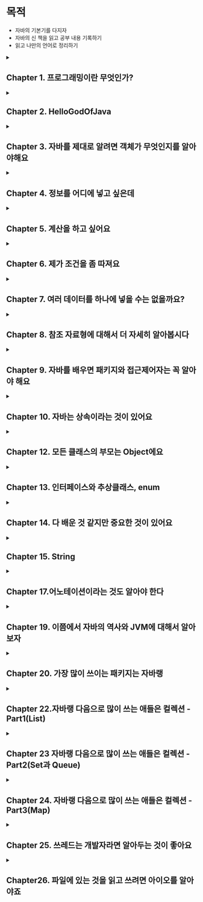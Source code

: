 # 목적

- 자바의 기본기를 다지자
- 자바의 신 책을 읽고 공부 내용 기록하기
- 읽고 나만의 언어로 정리하기

<details> 

<summary><h2> Chapter 1. 프로그래밍이란 무엇인가? </h2></summary>

- 클래스가 뭔가요?

클래스는 객체들의 정보를 갖고 있습니다. 클래스는 자바에서 가장 작은 단위로 상태와 행위를 보통 갖고 있습니다.

- 메소드가 뭔가요?

클래스 내에 행위를 정의하는 것입니다.

- 메소드의 매개 변수는 어디에 적어주나요?

메서드명 옆에 소괄호 안에 적어줍니다.

- 메소드 이름 앞에 꼭 적어 적어 줘야 하는 건 뭐죠?

반환 타입 입니다. int, String, 객체명 등이 있습니다.

- 클래스가 갖고 있어야 한다고 한 두가지가 뭐죠?

상태인 변수(들)과 행위인 메서드(들) 입니다.

- 메소드에서 결과를 돌려주려면 어떤 예약어를 사용해야 하나요?

return 변수명 혹은 식 을 통해 돌려줍니다. 다만 void일 경우 반환 값이 없는 것이기 때문에 return을 적지 않습니다.

</details>

<details>

<summary><h2>Chapter 2. HelloGodOfJava</h2></summary>

- main() 메소드의 메소드 이름 앞에는 어떤 예약어들이 들어 가나요? (순서대로 쓰세요)

public static void

- main() 메소드의 매개변수에는 어떤 값이 들어가나요?

(Strings[] args)

- 만약 여러분들이 만든 클래스에 main() 메소드가 없다면, java 명령어로 그 클래스를 수행할 수 있나요?

아니요

- System.out.println() 메소드는 어떤 용도로 사용하나요?

콘솔에 출력하기 위해 사용합니다.

- System.out.print() 메소드는 System.out.println() 메소드와 어떤 차이가 있나요?

println은 마지막에 \n 이 포함되어 있으며 println() 메서드가 여러개 enter누른것처럼 콘솔에 출력되지만, print()는 여러개가 있어도 콘솔에 한줄로 출력됩니다.

- // 는 무엇을 하는데 사용하는 기호인가요?

한줄 주석

- /* 로 시작하고, */로 끝나는 사이에 있는 소스들을 어떻게 되나요?

/*으로 시작하여 */으로 끝나는 주석은 블록 주석으로, 해당 블록 내의 모든 내용은 무시된다.

- 메소드를 선언할 때 반드시 꼭 있어야 하는 세가지는 무엇인가요?

리턴 타입, 메소드 이름, 메소드 내용

</details>

<details>

<summary><h2>Chapter 3. 자바를 제대로 알려면 객체가 무엇인지를 알아야해요</h2></summary>
- 클래스와 객체의 차이점을 말해 주세요

클래스는 청사진으로 자바에서 가장 작은 단위입니다. 이 클래스를 new 생성자를 통해 생성한 것을 객체라고 합니다.

- 객체를 생성하기 위해서 꼭 사용해야 하는 예약어는 뭐라고 했죠?

new 생성자

- 객체를 생성하기 위해서 사용하는 메소드 같이 생긴 클래스 이름에 소괄호가 있는 것을 뭐라고 하나요?

기본 생성자

- 메소드를 사용하기 위해서는 어떤 것을 만들어야 하나요?

객체

- 객체를 만드려면 어떤 예약어를 사용하고, 클래스의 무엇을 사용해야 하나요?

객체를 만들려면 new 생성자를 사용해야하고, 클래스에서 생성자 함수를 만들어야 합니다.
</details>

<details>

<summary><h2>Chapter 4. 정보를 어디에 넣고 싶은데</h2></summary>

<h3> 변수의 종류</h3>

- 지역 변수 → 메소드 내의 변수들(중괄호 내의 변수) → 지역 변수를 선언한 중괄호 내에서만 유효함
- 매개 변수 → 파라미터, 메소드에 넘겨주는 변수들(소괄호 내의 변수)
- 인스턴스 변수 → 클래스 내에 있지만 메소드 밖에 있는 변수들. (단 static이 없어야함)
- 클래스 변수 → 인스턴수 변수 앞에 static이 붙으면 클래스 변수

<h3>변수 명을 왜 나눌까?</h3>

위 네 개의 변수의 사용 용도가 다르고, 생명 주기가 다름

<h3>기본자료형</h3>

- 슷자형
    - 정수형 - byte(1), short(2), int(4), long(8), **char**
    - 소수형 - float(4), double(8)
- boolean

byte 타입은 왜 만들었을까요? → 데이터를 저장할 때, byte 값들을 조합해서 적은 공간에 보다 많은 내용을 저장하기 위해

byte : -128~127

정수형 이진법의 맨 앞은 양수와 음수를 나누기 위해 사용

맨 앞이 0이면 양수, 1이면 음수

|  | 2^6 | 2^5 | 2^4 | 2^3 | 2^2 | 2^1 | 2^0 | 결과값 |
| --- | --- | --- | --- | --- | --- | --- | --- | --- |
| byteMin | 1 | 0 | 0 | 0 | 0 | 0 | 0 | -128 |
| byteMax | 0 | 1 | 1 | 1 | 1 | 1 | 1 | 127 |

```java
Byte byteMin=-128;
        Byte byteMax=127;
        System.out.println("byteMin = "+byteMin); // - 128
        System.out.println("byteMax = "+byteMax); // 127

        byteMin--;
        byteMax++;
        System.out.println("byteMin = "+byteMin); // 127
        System.out.println("byteMax = "+byteMax); // -128
```

byteMin의 값을 2진수로 표현하면 1000_0000 에서 1을 뺀다면 0111_1111이 되고,

byteMax의 값을 2진수로 표현하면 0111_1111 에서 1을 더하면 1000_0000이 된다.

1 bit == 1자리

float(4byte) → 부호(1bit) + 지수(8bit) + 가수(23bit) = 32bit

double(8byte) → 부호(1bit) + 지수(11bit) + 가수(52bit) = 64bit

char 정의하는 방법 3가지 !! char는 unsigned이므로 음수를 저장하지 못함

- 알파벳 혹은 한글로 정의 → char case1 = ‘a’;
- 유니코드로 정의 → char case2 = ‘\u0097’
- 0~65535 안에서 숫자로 정의 → char case3 = ‘9100’

기본 자료형의 값을 할당하지 않으면? → 변수를 초기화할 때, 기본값으로 할당되어 있음. 단, 지역 변수로 사용할 경우 변수에 값을 할당하지 않으면 컴파일 되지 않음.
정수형의 기본값은 0임. 단 char는 \u0000 으로 빈칸임. boolean 기본값은 false

- 네가지 종류 변수는 어떻게 구분할 수 있나요?

변수 선언 위치에 지역 변수, 매개 변수, 인스턴스 변수를 구분하고, 인스턴스 변수 앞에 static을 선언하면 클래스 변수가 됩니다.

- int or long 자료형을 사용하면 되는데 byte 타입은 왜 만들었을까요?

byte 타입을 활용해서 동영상이나 이미지 저장을 할 때, 적은 공간에 보다 많은 내용을 저장할 수 있습니다.
</details>

<details>
<summary><h2>Chapter 5. 계산을 하고 싶어요</h2></summary>


소수형은 비트 연산이 불가능

A & B → 두 값이 모두 true여야 true 반환

A | B → 두 값이 모두 false여야 false 반환

A^B → 두 값이 달라야 true 반환

A조건 && B 조건이 있을 때, A조건이 false일 경우 B조건은 연산을 수행하지 않고 false 반환

모든 참조 자료형은 +연산만 가능. 해당 클래스에 있는 toString 메소드의 결과에 +연산을 하는 것

기본자료형 형 변환(casting)

* 작은 타입에서 큰 타입으로 형 변환할 때, 캐스팅해줄 필요가 없음
* 큰 타입에서 작은 타입으로 형 변환할 때, 명시적으로 캐스팅을 해주어야 함.
* 단, 큰 타입에서 작은 타입으로 형 변환할 때는 예상치 못한 값이 올 수도 있다.
  (ex. short shortValue = 256 → shortValue = (byte) 256 → shortValue의 값은 0이 나옴

❗️ 실제 돈을 계산하는 부분을 계산할 때에는 double이나 float을 절대 사용해서 안된다. 이런 중요한 계산이 필요할 때 BigDecimal이라는 클래스를 사용해야 한다.

</details>

<details>

<summary><h2>Chapter 6. 제가 조건을 좀 따져요</h2></summary>

switch 문장에서는 한번 조건을 만족시켜 줬다면, 그 다음 break가 올 때 까지, 어떤 case가 오든 상관 안하고 계속 무사 퉁과시킨다.

- 왜 이렇게 break를 쓰게 했을까?

비교 대상이 값에 범위에 있다면 if를 사용하겠지만, 특정 조건에 따른 처리를 해야 할 경우에는 switch문을 사용하면 좋다.

ex) 달력

```java
public class Calender {
    public void switchCalender(int month) {
        switch (month) {
            case 1:
            case 3:
            case
            case 5:
            case 7:
            case 8:
            case 10:
            case 12:
                System.out.println(month + " has 31 days");
                break;
            case 4:
            case 6:
            case 9:
            case 11:
                System.out.println(month + " has 01 days");
                break;
            case 2:
                System.out.println(month + " has 28 or 29 days");
                break;
            default
                ;
                System.out.println(month + " is not a month");
        }
    }
}
```

- 보통 default를 마지막에 두는데 꼭 마지막에 둬야 하나요?

문법상 정해진 것은 없지만, default를 중간에 둘 경우 원하지 않는 결과가 나올 수 있기에 마지막에 두는 것을 권장함.

switch를 통해 숫자를 비교할 때, 적은 숫자부터 증가시켜주는 것을 권장함.

반복문에서 continue와 break;

continue는 반복문 중괄호 시작으로 돌아감. 즉, 반복문 내에서 continue 하위의 부분을 생략

break는 반복문을 종료시킴 반복문의 마지막 중괄호 밖으로 나감.

</details>

<details>

<summary><h2>Chapter 7. 여러 데이터를 하나에 넣을 수는 없을까요?</h2></summary>

배열은 무조건 선언할 때 크기가 지정되어야 함. 이러한 단점을 보완한 것이 Collections임

배열을 선언한 후 출력하면 “타입이름@고유번호”순으로 출력된다. toString()이라는 메소드를 만들어주면 배열의 값들 출력 가능

[Ljava.lang.String.@1304e18c]

- [L : 가장 앞으로 “[”는 배열을 의미하며, L은 해당 배열은 참조 자료형이라는 의미
- java.lang.String : 해당 배열이 어떤 타입의 배열인지를 알려줌
- @1304e18c : 해당 배열의 고유 번호

참조 자료형 배열의 각각의 값은 초기화하지 않으면 null이 된다.

</details>

<details>

<summary><h2>Chapter 8. 참조 자료형에 대해서 더 자세히 알아봅시다</h2></summary>

* 참조자료형과 기본자료형의 차이는?
  참조 자료형은 new를 사용해서 객체를 생성해야 한다.(String 제외)

"+" 연산은 참조 자료형 중에서 String 클래스만 사용 가능하고 나머지는 클래스에서 사용할 수 없다.
다른 참조형이 사용할 수 있는 연산자는 값을 할당하기 위한 등호 오직 "=" 뿐이다.

기본 생성자는 자바에서 자동으로 만들어 준다. 하지만 다른 파라미터를 포함한 생성자를 만들어 둘 경우 기본 생성자는 자동으로 만들어지지 않기 때문에, 명시적으로 만들어 두어야 한다.

* 생성자는 왜 필요할까?
  이름에서 알 수 있듯이 객체를 생성하여 사용하기 위해 꼭 필요한 것이다. 객체를 생성하는 곳은 객체를 설계느느 클래스 내부가 아닌 다른 메서드(main 같은)의 내부이기 때문이다.

생성자를 클래스 내에 만들 때, 다른 메소드 아래 두어도 상관은 없지만, 암묵적인 약속 하에 필드, 생성자, 메소드 순으로 정의한다.

* Dto를 만들면 무슨 장점이 있을까? (아키텍처 관점 말고 자바 관점에서 생각해보자)

자바의 메서드를 선언할 때, 리턴 타입은 최대 한가지 이다. 즉, 복합적인 데이터를 리턴하려면 두 가지 방식이 있다. 여러 개의 데이터를 넣은 배열(or Collections)과 참조 자료형(객체)이다.
복합적인 데이터가 각각 다른 타입이라면 선택지는 객체를 만드는 것밖에 없다. 이렇게 만든 객체(0000DTO)가 리턴타입이 된다.

<h3>메소드 overloading</h3>
클래스의 생성자는 파라미터들을 서로 다르게 하여 선언이 가능하며 이는 메서드 오버로딩의 대표적인 예시 이다.
메소드 오버로딩은 메서드 이름만 같도록 하고, 파라미터만 다르게 하는 것을 의미한다.
(단, 파라미터의 타입과 개수가 같지만 파라미터의 이만 다르다면 같은 메소드로 인식한다.)

* 왜 메소드 오버로딩을 사용할까?

같은 역할을 하는 메소드는 같은 메소드 이름을 가져야 하지만, 파라미터가 다를 수 있기 때문이다. 예를 들어, System.out.println()을 할 때, 소 괄호 안에 인자가 달라도 그대로 출력이 되는 것은
메소드 오버로딩이 되어 있기 때문이다.
만약, 오버로딩이 불가하다면 printlnInt(), printlnLong() 등 이렇게 표현해야 하기에 더 불편하다.

* 메서드를 정의할 때, 리턴 뒤에 다른 구문을 넣으면 어떻게 될까?

```java
    pubic String getName(){
        String name="heo";
        return name;
        name+="king";
        }
```

unreachable statement 에러가 발생한다. 즉, 리턴 문장 이후 어떤 문장도 있으면 안된다.

* if문 안에 리턴 문장이 있을 경우

if문 안에 리턴 문장이 있을 경우, if 밖에 혹은 else구문을 통해 리턴을 만들어 두어야 한다. 보통 전자가 깔끔하다.

```java
    public String getSocialLogin(String providerId){
        if(providerId=="kakao"){
        return"kakao";
        }
        return"naver";
        }
```

<h3>static 메서드와 일반 메소드의 차이

static 메서드 안에서 변수를 활용하려면 static을 선언한 변수여야 한다.
(static은 클래스 변수를 사용하기 때문.)

객체는 여러개 생성하지만, 한 번만 호출되어야 하는 코드가 있다면 "static 블록"을 사용한다.

<h3><Pass by value, Pass by reference></h3>

Pass by value : 값만 전달한다 -> 호출되기 전과 후에 데이터가 변경되지 않음
Pass by reference : 값이 아닌 객체의 참조를 전달한다-> 호출한 메소드의 데이터에도 영향을 줌

기본 자료형은 **무조건** **"Pass By value"** 로 데이터를 전달한다.
참조 자료형은 **"Pass By reference"** 로 데이터를 전달한다.

```java
public class Reference {
    public void callPassByValue() {
        int a = 100;
        String b = "b";
        System.out.println("before passByValue");
        System.out.println("a = " + a);
        System.out.println("b = " + b);
        passByValue(a, b);
        System.out.println("after passByValue");
        System.out.println("a = " + a);
        System.out.println("b = " + b);
    }

    public void passByValue(int a, String b) {
        a = 1000;
        b = "change";
        System.out.println("in passByValue");
        System.out.println("a = " + a);
        System.out.println("b = " + b);
    }

    public void callByReference() {
        MemberDto member = new MemberDto("wonrok", 20);
        System.out.println("before passByReference");
        System.out.println("member = " + member);
        passByReference(member);
        System.out.println("after passByReference");
        System.out.println("member = " + member);
    }

    public void passByReference(MemberDto member) {
        member.setName("rokwon");
        member.setAge(27);
    }

    public static void main(String[] args) {
        Reference reference = new Reference();
        reference.callPassByValue();
        /*
        before passByValue
        a = 100
        b = b
        in passByValue
        a = 1000
        b = change
        after passByValue
        a = 100
        b = b
        */
        reference.callByReference();
        /*
        before passByReference
        member = MemberDto{name='wonrok', age=20}
        after passByReference
        member = MemberDto{name='rokwon', age=27}
         */
    }
}

```

pass by value는 값을 전달하는 작업이고, 호출되기 전과 후에 데이터가 변경되지 않는다.
-> 모든 기본 자료형은 pass by value이다.
pass by reference는 값이 전달되면, 호출한 메소드의 데이터에도 영향이 있다.
-> 참조자료형은 값이 아닌 참조가 전달되는 pass by reference이다.

파라미터를 여러개 넣어 주는 신기한 방법

```java
public void getMemberName(String...names){...}
```

</details>

<details>

<summary><h2>Chapter 9. 자바를 배우면 패키지와 접근제어자는 꼭 알아야 해요</h2></summary>

### 패키지의 제약사항

- 소스의 가장 첫 줄에 있어야만 한다.
- 패키지 선언은 소스 하나에는 하나만 있어야 한다.
- 패키지 이름과 위치한 폴더 이름이 같아야 한다.
- 패키지 이름을 java로 시작해서는 안된다. → Prohibited package name 에러 메세지

### 패키지 이름을 지정할 때 유의점

- 패키지 이름은 모두 소문자로 지정해야 한닫는 약속
- 자바의 예약어를 사용해서는 안됨
  ex) int, static

### 접근 제어자

- public : 누구나 접근 가능
- protected : 같은 패키지 내 or 상속받은 경우 가능
- package-priavte(default) : 같은 패키지 내 접근 가능
- private : 해당 클래스만 접근 가능

</details>

<details>

<summary><h2>Chapter 10. 자바는 상속이라는 것이 있어요</h2></summary>

## 상속

자식 클래스의 생성자가 호출되면, 자동으로 부모 클래스의 매개 변수 없는 생성자가 실행됨

super()을 사용하면 부모 클래스의 생성자를 호출한다는 것을 의미한다.

자바는 부모의 매개변수가 없는 기본 생성자를 찾는 것이 기본이기에, 부머 클래스에 매개 변수가 있는 생성자만 있을 경우에는 super()을 이용해서 부모 생성자를 꼭 호출해야 한다.

## 메소드 오버라이딩(Overriding)

- 메소드 오버라이딩은 부모 클래스의 메소드와 동일한 시그니처를 갖는 자식 클래스의 메소드를 재정의할 때 사용함
- 자식 클래스 생성자는 부모 클래스의 디폴트 생성자를 찾지만, 오버라이딩 된 메소드는 재정의한 메소드만 호출함
- 오버라이딩 된 메소드는 부모 클래스와 동일한 리턴 타입을 가져야 함.
- 오버라이딩 된 메소드의 접근 제어자는 부모 클래스에 있는 메소드와 달라도 되지만, 접근 권한이 확장된 경우에만 허용되고, 축소될 경우 컴파일 에러가 발생함.
  (public > protect > packge-private > private, 오른쪽으로 갈수록 축소됨)

만약 자식 클래스에서 리턴 타입을 바꾼다면 “return type String is not compatible with void” 에러를 만난다. 부모클래는 void인데 자식클래스에서 String을 리턴했다고
알려주며 에러를 알려준다.

### 형 변환(casting)

참조 자료형은 자식 클래스의 타입을 부모 클래스의 타입으로 형 변환하면 부모 클래스에서 호출할 수 있는 메소드들은 자식 클래스에서도 호출할 수 있으므로 전혀 문제가 안되기에 형 변환을 명시적으로 해줄 필요가 없다.

자식 클래스를 부모 클래스로 형 변환은 보통 안되지만 예외사항이 1개 있다.

자식 타입으로 선언한 변수를 부모 타입으로 업캐스팅을 한 경우, 이 변수는 다시 자식 타입으로 다운캐스팅이 가능하다.

instancof를 활용하여 객체의 타입을 확인할 수 있으며, 조건절로 확인을 할 때는 가장 하위에 있는 자식 타입부터 확인해야 한다.(부모 타입도 true라는 결과를 제공하기 때문)

### 다형성

(형 변환을 하더라도, 실제 호출되는 것은 원래 객체에 있는 메소드가 호출된다)
<br></br>
하나의 인터페이스나 클래스를 여러 가지 타입으로 사용할 수 있는 능력을 의미합니다. 다형성을 이용하면 동일한 코드를 사용하여 다양한 객체를 처리할 수 있으며, 코드의 재사용성과 유연성을 높일 수 있습니다.

</details>

<details>

<summary><h2>Chapter 12. 모든 클래스의 부모는 Object에요</h2></summary>

아무런 상속을 받지 않는다면, Obejct 클래스를 상속받은 것이다.

자바는 다중 상속을 받을 수는 없지만, 여러 단계로 상속을 받을 수는 있다.

## 왜 Object를 상속하도록 했을까?

‘클래스라면 이정도의 메서드는 있어야지’ 인 것 같다.
ex) toString(), equals(), hasCode, getClass()

**equals() 메소드를 오버라이딩 할 때에는 hashCode() 메소드도 같이 오버라이딩 해야 한다는 것이다. equlas()를 통해 객체가 서로 같다고 이야기 할 수는 있지만, 그 값이 같다고 해서 그 객체의 메모리 주소값이 같지는 않다. 같은 hashCode() 메소드 결과를 갖도록 hashCode() 메소드도 재정의 해줘야 한다.**

hascode() 메소드는 기본적으로 객체의 메모리 주소를 16진수로 리턴한다.

만약 두 객체가 동일하다면 hashCode() 값은 무조건 동일해야 한다.

자바 API 문서에서는 hashCode() 메소드를 재정의할 때 다음과 같은 조건을 따라야 한다고 명시했다.

- 자바 애플리케이션이 수행되는 동안 어떤 객체에 대해 이 메소드가 호출될 때에는 항상 동일한 int 값을 리턴해 주어야 한다.(단, 자바를 실행할 때마다 같은 값일 필요는 없다.)
- 어떤 두 객체에 대하여 equlas() 메소드를 사용하여 비교한 결과 true라면, 두 객체의 hashCode() 메소드를 호출하면 동일한 int값을 리턴해야 한다.
- 두 객체를 equals() 메소드를 사용하여 비교한 결과 false를 리턴했다고 해서, hashCode() 메소드를 호출한 int 값이 무조건 다를 필요는 없다. 하지만, 이 경우에 서로 다른 int 값을 제공하면 hashtable의 성능을 향상시키는데 도움이 된다.

[equlas()와 hashCode()](https://velog.io/@wlsgur1533/equals%EC%99%80-hashCode)

</details>

<details>

<summary><h2>Chapter 13. 인터페이스와 추상클래스, enum</h2></summary>

방법론

- 분석
- 설계
- 개발 및 테스트
- 시스템 릴리즈

## 인터페이스와 추상클래스

인터페이스와 abstract 클래스를 사용하는 이유

- 설계시 선언해 두면 개발할 때 기능 구현에만 집줄할 수 있음
- 개발자의 역량에 따른 메소드의 이름과 매개 변수 선언의 격차를 줄일 수 있음
- 공통적인 인터페이스와 abstract 클래스를 선언해 놓으면, 선언과 구현을 분리할 수 있음.

설계 단계에서 인터페이스만 만들어 놓고, 개발 단계에서 실제 작업을 수행하는 메소드를 만들면 설계 단계의 산출물과 개발 단계의 산출물이 보다 효율적으로 관리됨.

abstact 클래스는 내부에 abstac로 선언된 메소드가 0개 이상 있으면 된다.

abstact로 선언된 메소드가 1개 이상이라면 클래스명 앞에 abstact를 선언해줘야 한다.

### final

final의 역할은 두 가지 있음

- final 변수 : 더 이상 바꿀 수 없다.
- final 메소드 : 더 이상 오버라이딩 할 수 없다.
- 클래스 :  더 이상 상속받을 수 없다. (ex. String)

인터페이스 내부에 final 메소드 선언은 불가함.

## enum 클래스라는 상수의 집합

enum을 선언하면 ‘이 객체는 상수의 집합이라는 것을 명시적으로 나타내는 것’
(상수는 대문자를 사용하고 띄어쓰기를 ‘_’로 사용)

enum 클래스의 부모는  java.lang.Enum이다.

protect Enum(String name, int ordinal) 라는 부모 생성자가 있으며, name은 상수 이름, ordinal은 상수가 선언된 순서로 0부터 증가한다.

enum 클래스는 개발자들이 Object 클래스 중 4개의 메소드를 오버라이딩 하지 못하게 했다.

그 중 equlas()와 hashCode()는 사용해도 되지만, clone()과 finalize() 메소드는 사용하면 안된다.

toString() 메소드만 유일하게 final이 선언되지 않아 오버라이딩이 가능하다. 부모 클래스인 Enum 클래스에 선언되어 있는 메소드 중 compartTO(E e)는 순서(ordinal) 차이를 리턴한다.

## 정리

인터페이스와 abstract 클래스는 클래스의 골격을 잡아주고, 메소드를 선언해 놓을 때 매우 유용하게 사용할 수 있다.

### 추상클래스와 인터페이스 차이

목적과 사용법 : 추상클래스는 공통의 특성을 가진 클래스들의 베이스로 사용되며 abstract가 선언된 메서드만 자식이 재정의 하면 된다. 인터페이스는 클래스들이 어떤 동작을 수행 할지를 설계 단계에서 정의하고, 클래스가 해당 인터페이스를 구현한다면 인터페이스가 정의한 메서드를 재정의하도록 강제합니다.

상속 : 추상 클래스는 다중 상속이 불가하지만, 인터페이스는 다중 구현이 가능합니다.

정의 : 추상클래스는 abstract가 붙지 않은 메소드를 정의할 수 있지만, 인터페이스는 메서드 정의를 할 수 없습니다.

마지막으로 추상클래스는 final 메소드를 선언할 수 있지만, 인터페이스는 final 메소드를 선언할 수 없습니다.

</details>

<details>

<summary><h2>Chapter 14. 다 배운 것 같지만 중요한 것이 있어요</h2></summary>

자바에서 예외는 “우리가 예상한, 혹은 예상치도 못한 일이 발생하는 것을 미리 예견하고 안전장치를 하는 것”

## try-catch

예외가 발생하지 않는 경우 → try 내에 모든 문장이 실행되고 try-cacth 이후 내용이 실행됨

예외가 발생하는 경우 → try내에서 예외가 발생한 지점 이후부터 실행이 안되고, cacth 내용이 실행된 후에 try-cacth 이후 내용이 실행

try 내부에서 변수를 선언하였는데, 에러가 터질 경우 → ‘cannot found symbol’ 에러 호출

catch는 여러개 사용 가능

### finally

try-catch 구문에서 예외가 터지든 안터지든 finally 구문은 무조건 실행 됨

모든 예외의 부모 클래스는 java.lang.Exception 클래스다.

모든 예외의 할아버지는 java.lang.Throwable 클래스다.

그래서 Excetpion으로 catch하는 것은 catch중 마지막에 두어야 한다.

## 예외의 종류

- checked exception
- error
  - 자바 프로그램 밖에서 발생한 예외
  - 서버의 디스크 고장
  - 메인보드가 맛이 감
  - 자바 프로그램이 제대로 동작하지 못하는 경우
- runtime exception
  - 미리 감지하지 못했을 때 발생
  - RuntimException을 확장한 예외들 (ex. NPE)
  - 컴파일에 체크를 하지 않기 때문에 unchecked exception 이라고도 부름

### Error와 Exception의 차이

- 프로그램 안에서 발생하면 exception, 밖에서 발생하면 error
- 프로그램이 멈추면 error, 계속 실행할 수 있으면 excetpion
- 프로세스에 영항을 주면 error, 쓰레드에 영향을 주면 exception

## Throwable 클래스

### 생성자

- Throwable()
- Throwable(String message)
- Throwable(String message, Throwable cause)
- Throwable(Throwable cause)

### 자주 사용하는 메소드

- getMessage()
  - 예외 메시지를 String 형태로 받음
  - 예외가 출력되었을 때, 어떤 예외가 발생되었는지 확인하기에 유용함
  - 메시지를 활용하여 별도의 예외 메시지를 사용자에게 보여주기 좋음
  - ex) null
- toString()
  - 예외 메시지를 String 형태로 제공 받음
  - getMessage() 메소드보다는 약간 더 자세하게, 예외 클래스 이름도 같이 제공
  - ex)null \n java.lang.NullPointerExcetpion
- printstackTrace()
  - 가장 첫 줄에는 예외 메시지를 출력
  - 두 번째 줄부터는 예외가 발생하게 된 메소드들의 호출 관계(스택 트레이스)를 출력
  - ex)null \n java.lang.NullPointerExcetpion \n ~~~~~(많음)

## throws

내부 메소드에서 throws를 했다면 외부 메소드에서도 throws를 해야함.

혹은 내부 메소드를 try~catch로 잡아도 상관없음

[Java Excetpion Strategey](https://stackify.com/best-practices-exceptions-java/)

</details>

<details>

<summary><h2>Chapter 15. String</h2></summary>

> public final class String extends Object implements Serializable, Comparable<String>, CharSequence
>

final이 선언되어 있는 것을 보니 더이상 확장할 수 없음을 알 수 있다.

- Serializable 인터페이스는 구현해야 하는 메소드가 하나도 없다. 🤔? 인터페이스를 구현한다고 선언해 놓으면, 해당 객체를 파일로 저장하거나 다른 서버에 전송 가능한 상태가 된다.
- Comparable 인터페이스는 compareTo()라는 메소드 하나만 선언되어 있다. 이 메소드는 equals() 메소드와 다른 점은 리턴 타입이 int다. 객체의 순서를 처리할 때 유용하게 사용된다.
- CharSequence 인터페이스는 해당 클래스가 문자열을 다루기 위한 클래스라는 것을 명시적으로 나타내는 것이다. (StringBuilder와 StringBuffer 클래스도 이 인터페이스를 구현해 두었다.)

## String 생성자

String(byte[] bytes)

String(byes[] bytes, String charsetName)

글자가 깨지는 현상을 방지하기 위해 byte 배열로 생성할 때 사용한 캐릭터 셋을 문자열로 다시 전활할 때에도 동일하게 사용해야 한다.

null = 객체에 초기화가 되어 있지 않을 때 발생

null을 체크하는 습관 필요

## 메소드

- lenght() → 길이
- isEmpty() → 값이 비어있는지
- equlasIgnoreCase(String another) → 대소문자 구분하지 않고 두 개의 값이 같은지 확인
- startsWith(String prefix) → 파라미터 값으로 시작하는지 확인
- endWith(String suffix) → 파라미터 값으로 끝나는지 확인
- matches(String regex)
- conatins(CharSquence c)
- indexOf(~~) → 가장 왼쪽부터 문자열이나 char를 찾음 (못찾으면 -1 리턴)
- lastIndexOf(~~) → 가장 오른쪽부터 문자열이나 char를 찾음
- subString(int beginIndex, int endIndex) → beginIndex이상 endIndex미만 문자열을 잘라 리턴함
- split(String regex) → 정규표현식에 맞추어 문자열을 잘라 String 배열로 리턴
- trim() → 문자열 맨 앞과 맨 뒤의 공백 제거 후 문자열 리턴
- replace(CharSequence target, CharSequence replacement) → 해당 문자열에 있는 target과 같은 값을 replacement 값으로 대체
- replaceAll(String regex, String replacement) → 해당 문자열 내용 중 regex에 포현된 정규표현식에 포함되는 모든 애용을 replacement로 대체
- toLowerCase()
- toUpperCase()

자바에는 Constant Pool 존재 → String의 경우 동일한 값을 갖는 객체가 있으면, 이미 만든 객체를 재사용함

String은 불변임 → +로 다른 스트링을 더해줄 경우 기존 String 객체는 버려지고 연산이 수행된 새로운 객체가 만들어 지는 것임 → 이를 보완하는 것이 StringBuffer와 StringBuilder임

StringBuffer은 Thread-safe하지만, StringBuilder는 Thread-safe하지 않음

</details>

<details>

<summary><h2>Chapter 17.어노테이션이라는 것도 알아야 한다</h2></summary>

## 어노테이션을 위한 메타 어노테이션

### @Target

어노테이션을 어떤 것에 적용할 것인가?
FIELD, METHOD, TYPE

### @Retention

얼마나 오래 어노테이션의 정보를 유지할 것인가?
SOURCE : 컴파일 시 사라짐
CLASS : 컴파일러에 의해 참조 가능. 하지만, 가상 머신에서 사라짐
RUNTIME : 가상 머신에 의해 참조 가능

### @Documented

Javadocs API 문서에 포함되어 있다는 뜻

### @Inherited

모든 자식 클래스에서 부모 클래스의 어노테이션을 사용 가능하다는 뜻

## 어노테이션은 왜만들어 졌을까?

어노테이션이 만들어지기 전까지는 모든 자바 애플리케이션의 설정을 xml이나 properties 라는 파일에 저장했는데 이로 인해, 복잡해지고 설정이 어디에 쓰이는지 이해하려면 오랜 시간이 소요되었다. 어노테이션은 이러한 문제를 일부 해결해 주었다.

</details>

<details>

<summary><h2>Chapter 19. 이쯤에서 자바의 역사와 JVM에 대해서 알아보자</h2></summary>

javac라는 명령어로 컴파일을 한다는 것은 개발자가 만든 java파일을 어떤 OS에서도 수행할 수 있도록 바이트 코드로 변화한 파일(.class)을 만든 것 뿐임

컴퓨터가 알아먹을 수 있도록 변환 작업이 필요한데 이것을 JIT 컴파일러가 하는 것
(JVM → 기계 코드)

JIT 컴파일러 : 명칭이 컴파일러 이지만, 실행시에 적용 되는 기술로 동적 변환 하는 것이다.

HotSpot Client Compiler : CPU 코어가 하나 뿐인 사용자를 위해 만들어짐
→ 애플리케이션 시작 시간을 빠르게 하고, 적은 메모리를 점유함

JVM은 개발자가 작성하 자바 프로그램이 수행되는 프로세스를 의미한다.

JVM 내에서 메모리를 관리 해주는 것을 GC로 부른다.

GC

- Young - Eden과 Survivor 영역 존재
  - Edan 영역에서 객체가 생성됨
  - Edan 영역이 가득 차면 살아있는 객체만 Survivor 영역으로 복사 후 Edan 영역을 다시 채움
  - Survivor 영역이 꽉 차면 또 다른 Survivor 영역으로 객체가 복사됨. 이 때 Edan 영역에 있는 객체들 중 살아있는 객체들도 다른 Survivor 영역으로 감.
    (Survivor 영역의 둘 중 하나는 반드시 비어있음)
- Old
  - 오래 살아있는 객체들은 Old duddurdmfh dlehd
- Perm
  - 클래스나 메소드에 대한 정보가 쌓임
    (이 곳에 저장되는 데이터는 많지만 위 2개가 핵심)

GC 종류

- Serial GC (사용 x)
- Parallel Young Generation Collector
- Parallel Old Generation Collector
- Concurrent Mark & Sweep Collector
- G1

</details>

<details>

<summary><h2>Chapter 20. 가장 많이 쓰이는 패키지는 자바랭</h2></summary>

자바의 패키지 중에서 유일하게 java.lang 패키지에 있는 클래스들은 import를 안해도 사용 가능함

래퍼 클래스

parse타입이름() → 기본 자료형을 리턴

valueOf() → 참조 자료형을 리턴

**객체를 출력할 때 toString()을 사용하는 것보다 valueOf() 메소드를 사용하는 것이 훨씬 안정적임**

obj = null;

toString → NPE

valoueOf → null → StringBuilder로 변환해서 string 덧셈 연산을 가능하게 해줌

</details>

<details>

<summary><h2>Chapter 22.자바랭 다음으로 많이 쓰는 애들은 컬렉션 - Part1(List)</h2></summary>

java.util.Collections

순서가 있는 목록 List

- ArrayList : 확장 가능한 배열, Thread-safe 하지 않음 (기본 크기는 10)
- Vector : 확장 가능한 배열, Thread-safe 함
- Stack : Vector를 확장한 LIFO 방식의 컬렉션

순서가 중요하지 않는 Set

먼저 들어온 것이 먼저 나가는 Queue

key-value으로 저장되는 Map (별도의 인터페이스로 선언됨)

ArrayList 메소드

배열.lenght = 배열의 저장 공간의 개수

collection.size() = 들어가 있는 데이터의 개수

remove(Object o) : 객체와 동일한 첫번째 데이터만 삭제

remove(Collections<?> c) : 매개변수로 넘어온 컬렉션에 있는 데이터와 동일한 모든 데이터를 삭제

trimToSize() : 컬렉션 객체 공간의 크기를 데이터의 개수만큼 변경함
(사용하지 않는 공간을 없애버림)

</details>

<details>

<summary><h2>Chapter 23 자바랭 다음으로 많이 쓰는 애들은 컬렉션 - Part2(Set과 Queue)</h2></summary>

Set은 순서와 상관 없이, 어떤 데이터가 존재하는지 확인하기 위한 용도로 사용

- HashSet : 순서가 전혀 필요 없는 데이터를 해시 테이블에 저장. 가장 성능 좋음
- TreeSet : 저장된 데이터의 값에 따라 정렬되는 Set. red-black 트리 타입으로 저장되며, HashSet보다 성능이 약간 느림
- LinkedHashSet : 연결된 목록 타입으로 구현된 해시 테이블에 데이터를 저장. 저장된 순서에 따라 값이 정렬. 성능이 가장 느림

HashSet 디폴트 생성자는 데이터를 저장할 수 있는 16개의 공간과 0.75의 로드 팩터를 갖는 객체를 생성함

(로드 팩터 = 데이터의 개수/저장 공간)

데이터의 개수가 로드팩터보다 커진다면 저장 공간의 크기는 증가되고, 해시 재정리 작업(refresh)을 해야함. 이는 성능에 영향을 줄 수 있다. 로드 팩터 값이 클수록 공간은 넉넉하지만 데이터를 찾는 시간은 증가한다.

Queue는 먼저 들어온 요청을 먼저 처리하기 위해 사용

LinkedList 클래스가 구현한 인터페이스 중 Deque가 있음

LinkedList는 배열과 다르게 미리 공간을 만들지 않음 → 각 데이터들이 앞뒤로 연결되는 구조이기 때문

addFirst(), addLast(), removeFirst(), removeLast()

</details>

<details>

<summary><h2>Chapter 24. 자바랭 다음으로 많이 쓰는 애들은 컬렉션 - Part3(Map)</h2></summary>

Map은 key와 value로 이루어져 있음

HashMap(성능 좋음), TreeMap(정렬 보장), LinkedHashMap이 있음. 그리고 Hashtable이 있음

Hashtable 클래스는 Map 인터페이스를 구현하긴 했지만 다른 점이 있음

- Map은 Collection view를 사용하지만, Hashtable은 Enumeration 객체를 통해 데이터를 처리함
- Map은 키, 값, 키-값 쌍으로 데이터를 순환하여 처리할 수 있지만 Hashtable은 이 중 키-값쌍으로 데이터를 순환하여 처리할 수 없다.
- Map은 이터레이션을 처리하는 도중에 데이터를 삭제하는 안전한 방법을 제공하지만, Hashtable은 그러한 기능을 제공하지 않는다.

HashMap은 key값에 null이 저장 가능하지만 Hashtable은 불가능하고, HashMap은 thread-safe하지 않지만, Hashtable은 thread-safe하다.

Map으로 끝나는 클래스들은 여러 쓰레드에서 동시에 접근하여 처리할 필요가 있을 때에는  다음과 같이 선언해야함

```java
Map m = Collections.syschronizedMap(new HashMap(...));
```

HashMap 디폴트 생성자는 16개의 저장 공간을 갖는 HashMap 객체를 생성한다. 하지만, 그 보다 더 많은 데이터를 담는 경우 초기 크기를 지정해주는 것을 권장함.

HashMap의 키는 기본형, 참조형 모두 가능 → 키를 객체로 할 경우 hashCode() 메소드와 equals() 메소드를 잘 구현해 두어야 함.

HashMap에 객체가 들어갈 경우, hashCode() 메소드 결과 값에 따른 버켓(목록)형태의 바구나기 만들어짐. 만약 서로 다른 키가 저장되었는데, hashCode()가 동일하다면, 이 버켓에 여러 개의 값이 들어갈 수 있다. 버켓에 들어간 목록에 데이터가 여러 개일 경우, get() 메소드가 호출되면 객체의 equals() 메소드를 호출하여 동일한 값을 찾게 된다.

Map에서는 데이터를 추가한다가 아니라 넣는다고 표현 → put()

Map은 key가 중복되지 않는 것이 중요 → 데이터를 저장한 순서대로 결과를 출력하지 않음

TreeMap은 저장하면서 키를 정렬한다. (숫자 > 알파벳 대문자 > 알파벳 소문자 > 한글)

</details>

<details>

<summary><h2>Chapter 25. 쓰레드는 개발자라면 알아두는 것이 좋아요</h2></summary>

(자바의 쓰래기 객체를 청소하는 GC 관련 쓰레드는 아무런 쓰레드를 생성하지 않아도 JVM을 관리하기 위한 쓰레드다.)

쓰레드는 왜 만들까?

프로세스 하나가 동작하려면 많은 자원이 필요하다. 하나의 작업을 동시에 수행하기 위해 여러 프로세스를 띄우려면 각각 메모리를 할당해주어야 하는데 JVM의 기본 옵션은 32MB~64MB의 물리 메모리를 점유한다. 반면 쓰레드는 1MB 이내의 메모리를 점유하기에 더 효율적이다.

결과적으로 보다 빠른 처리를 할 필요가 있을 때, 쓰레드가 더 효율적임

## Runnable 인터페이스, Thread 클래스

Thread 클래스는 Runnable 인터페이스를 구현한 클래스로 모두 java.lang 패키지에 있음

Runnable 인터페이스의 유일한 메서드 run() : 쓰레드가 시작되면 수행되는 메서드 (void)

쓰레드가 수행되기 위해 우리가 구현해야하는 메소드는 run() 메소드다

하지만 쓰레드를 시작하는 메소드는 start() 메소드다

쓰레드를 사용하는 방법 2가지

![img.png](imgs/ThreadHierarchy.png)

```java
# case 1
RunnableSample runnable = new RunnableSample();
new Thread(runnable).start();

# case 2
ThreadSample thread = new ThreadSample();
thread.start()
```

왜 두 가지를 제공할까?

1. 자바에서 Thread 클래스를 상속해야만 쓰레드로 구현할 수 있음
2. 자바는 다중 상속이 불가능
3. 인터페이스는 여러 개의 인터페이스를 구현해도 문제가 발생하지 않음

결론 → 쓰레드 클래스가 다른 클래스를 확장할 필요가 있을 때는 Runnable 인터페이스를 구현하면 되고, 그렇지 않은 경우 Thread 클래스를 상속받아 사용

### run() / start()

start() 메서드를 통해 쓰레드를 시작했다는 것 → 프로세스가 아닌 하나의 쓰레드가 JVM에 추가하여 실행 → 순서를 보장하지 않음

쓰레드의 이름 Thread-n은 쓰레드가 생성된 순서에 따라 증가한다. 사용자가 이름을 지정할 수 있고, 이름이 겹친다 해도 예외나 에러가 발생하지는 않음.

![img_1.png](imgs/ThreadConstrcutors.png)

target → 매개 변수로 받은 target 객체의 run()메소드를 수행하는 쓰레드 생성

name → 쓰레드의 이름을 개발자가 붙이는 것

group → 쓰레드를 생성할 때 묶어서 생성 가능

stackSize → 해당 쓰레드의 크기(쓰레드에서 얼마나 많은 메소드를 호출하는지, 얼마나 많은 쓰레드가 동시에 처리되는지 JVM이 실행되는 OS 플랫폼에 따라 달라서 무시될 수도 있음)

### sleep()

Thread 클래스에 static 메소드가 많이 있는데, 이는 해당 쓰레드를 위해 존재하는 것이 아니라, JVM에 있는 쓰레드를 관리하기 위한 용도가 많음 → 그중 하나가 sleep()

쓰레드는 JVM이 해당 쓰레드가 끝날때 까지 기다린다. → 기다리지 않으면 JVM이 안끝남 → 항상 쓰레드를 사용하면 종료하도록 설계해야함

Thread.sleep(long ms)를 사용할 때 항상 try-catch 구문으로 묶어주어야함. sleep() 메소드는 InterruptedException을 던질 수 있기 때문

- 쓰레드의 우선순위(priority) 존재 → 기본 값(5) 권장(마음대로 정하다 장애로 연결될 수 있음)
  - 만약 쓰레드의 우선순위를 정한다면 숫자보다 상수를 이용할 것
    - MAX_PRIORITY - 가장 높은 우선 순위(10)
    - NORM_PRIORITY - 일반 쓰레드 우선 순위(5)
    - MIN_PRIORITY - 가장 낮은 우선 순위(1)
- Demon 쓰레드 → 해당 쓰레드가 시작 되기 전에 선언해야함(쓰레드 시작 후 데몬으로 지정 불가)
  데몬쓰레드로 지정하면 쓰레드가 수행되고 있든, 수행되지 않고 있든 상관없이 JVM이 끝날 수 있음

데몬 쓰레드는 왜 사용할까?

ex) 모니터링하는 쓰레드를 별로로 띄워 모니터링 → 주요 쓰레드가 종료되어야 모니터링 쓰레드 종료 → 모니터링 쓰레드가 데몬쓰레드가 아니면 종료가 안됨

이렇게 부가적인 작업을 수행하는 쓰레드를 선언할 때 데몬쓰레드 사용

### join()

쓰레드가 종료될 때까지 기다리는 메소드

join(long mills)를 사용하면 특정 시간만큼 기다리는 메소드

### interupt()

현재 수행중인 쓰레드를 중단시키는 메소드

그냥 중단시키는 것이 아니라 InterruptedExcetpion을 발생시키면 중단시킴 (sleep(), join() 메소드에서 발생한다고 했던 예외)

보통 대기 상태를 만드는 메소드가 호출되었을 때는 interrupt() 메소드를 사용 가능

만약 쓰레기 시작 전이나 종료된 상태에서 interrupt()를 사용한다면 예외나 에러 없이 다음 문장으로 넘어감

### isInterrupted()

run() 메소드가 정상적으로 종료되지 않고, interrupt() 메소드의 호출을 통해 종료되었는지 확인

interrupt() → 자신의 쓰레드를 중지시킴

isInterrupted() → 다른 쓰레드가 interrupt()에 의해 중지되었는지 확인

### stop()

안정상의 이유로 deprecated 됨

### synchronized

자바의 예약어

어떤 클래스나 메소드가 쓰레드에 안전(Thread-safe)하려면 synchronized를 사용해야만 한다.

하나의 데이터를 동시에 접근하려고 할 때 문제가 생김 → 변경을 갖고 있는 메서드가 인스턴스 변수를 수정하려고 할 때 생기는 문제임

사용법 2가지

- 메소드 자체를 synchronized로 선언(synchronized method)
- 메소드 내의 특정 문장만 synchronized로 감싸는 방법(synchronized statements)

```java
public synchronized void plus(int num) {
		amount += num;
} 
```

```java
public void plus(int num) {
   synchronized (this) {
	      amount += num;
   }
}
```

synchronized (this) 부분에 this는 잠금 처리를 위한 객체

synchronized → 하나의 객체를 사용하여 블록 내의 문장을 하나의 쓰레드만 수행하도록 하는 것

각자 다른 변수(공유데이터)에 접근하고 싶다면 각각 다른 lock을 설정해야함.

주의할점

synchronized는 여러 쓰레드에서 하나의 객체에 있는 인스턴스 변수를 동시에 접근할 때 발생할 수 있느 ㄴ문제를 해결하기 위해 필요한 것임. → 다른 객체에 다른 인스턴스 변수를 접근할 때는 필요 없음

StringBuffer → 주요 데이터 처리를 synchronized로 감싸고 있음 = Thread-safe하다 → 여러 쓰레드에하나의 문자열 객체를 공유해야 하는 경우에 사용

StringBuilder → synchronized로 감싸고 있지 않음 = Thread-safe 하지 않다 → 여러 쓰레드에서 공유할 일이 없을 때 사용

### Object 클래스에 선언된 쓰레드 관련 메소드

- wait(long timeout) - 다른 쓰레드가 Object 객체에 대해 notify() or notifyAll() 할 때 까지 쓰레드를 대기하거나 파라미터에 지정한 시간만큼 대기함
- notify() - Obejct 객체의 모니터에 대기하고 있는 단일 쓰레드를 깨움
- notifyAll() → Object 객체의 모니터에 대기하고 있는 모든 쓰레드를 깨움

### ThreadGroup

쓰레드의 관리를 용이하게 하기 위한 클래스 - 트리구조

enumerate()  메소드는 해당 쓰레드 그룹의 포함된 쓰레드나 쓰레드 그룹의 목록을 매개변수로 넘어온 배열에 담는다. 이 메소드의 리턴 값은 배열에 저장된 쓰레드 개수다

따라서, 쓰레드 그룹에 있는 모든 쓰레드의 객체를 제대로 담으려면 activeCount() 메소드를 통해 현재 실행중인 쓰레드의 개수를 정확히 파악한 후, 그 개수만큼의 배열을 생성하면 된다.

### ThreadLocal

만약 쓰레드 별로 서로 다른 값을 처리해야 하는 경우에 사용

재네릭하게 되어 있는 클래스 → 사용하기 위해 고유하게 사용할 데이터 타입을 지정해줘야 함

- ThreadLocal에 저장된 값은 해당 쓰레드에서 고유하게 사용 가능
- ThreadLocal 클래스의 변수는 private static final로 선언
- 사용이 끝난 후에는 remove() 메소드를 호출해주는 습관을 가져야 한다.

### volatile

각 쓰레드에서 수행되는 변수의 값을 반복적으로 참조하게 될 경우, “메인 메모리”에 저장되는 것이 아니라 “CPU 캐시”에 저장되고 참조된다.

private volatile int num = 0; 처럼 사용

volatile을 남발하면 성능 저하를 야기함

volatiled → 내가 갖고 있는 volatile 변수가 바뀌었어. 너도 이거 쓰니까 바꿔

쓰레드가 동일한 객체의 인스턴스 변수에 대해 데이터문제가 발생하는 이유: JIT컴파일러가 최적화를 수행하기 때문 → 쓰레드가 보다 빠르게 수행할 수 있도록 변수를 캐시에 두고 최적화가 되어서 발생하는 문제를 해결하기 위함.

</details>

<details>

<summary><h2>Chapter26. 파일에 있는 것을 읽고 쓰려면 아이오를 알아야죠</h2></summary>

java.io 패키지에 있음

JVM 기준으로 Input과 Output이라는 것!

바이트 기반의 데이터를 처리하기 위해 여러 종류의 스트림이라는 클래스를 제공함.

(Stream : 끊기지 않는 연속적인 데이터)

InputStream : 읽는 작업 / OutputStream : 쓰는 작업

char 기반의 문자열로만 되어 있는 파일은 Reader와 Writer 클래스로 처리

Java 1.4부터 빠른 I/O를 위해 NIO(New I/O) 추가 → 스트림 기반이 아닌, 버퍼와 채널 기반으로 데이터 처리

Java 7부터 NIO2 추가

## File

클래스 이름은 파일이지만, 정확하게는 파일 및 **파일의 경로 정보**를 통제하기 위한 클래스

객체를 생성하여 데이터를 처리

- 생성항 파일 객체가 가리키고 있는 것이 존재하는지, 파일인지 경로인지, 읽거나 쓰거나 수행할 수 있는지, 언제 수정되는지 확인하는 기능
- 해당 파일의 이름을 바꾸고, 삭제하고, 생성하고, 전체 경로를 확인하는 기능

파일 경로 확인하는 법

```java
String pathName = "C:\\godofjava\\text"; // window
String pathName = ".godofjava/text"; // 유닉스 계열 OS
String pathName = File.separator + "godofjava" + File.separator + "text";
```

File 객체가 파일인지, 경로인지 확인하는 법

```java
File file = new File(pathName);
file.isDirectory(); // 파일 경로인지 확인
file.isFile(); // 파일인지 확인
file.isHidden(); // 숨겨진 파일 확인
```

File 객체에 읽거나 쓰거나 실행할 수 있는 권한 확인하는 법

```java
File file = new File(pathName);
file.canRead();
file.canWrite();
file.canExecute(); // java 6부터 추가
file.lastModified(); // 파일이나 경로가 언제 생성되었는지
System.out.println(printName + " last modified = " + new Date(fiel.lastModified())); // long 타입의 현재 시간을 리턴하기 때문에 java.util 패키지의 Date 클래스를 사용하여 시간 확인하기
```

생성자 함수 중 listFiles(FileFilter filter), listFiles(FilenameFilter filter)가 존재

FileFilter 언터페이스 accpet(File pathname) → 파라미터로 넘어온 File 객체가 조건에 맞는지 확인 → 파일 객체가 파일인지 경로인지 확인하는 방법이 필요

```java
if (file.isFile()) {
	String filename = file.getName();
	if (filename.endswith(".jpg)) {
		// ...
	}
}
```

FilenameFilter 인터페이스 accept(File dir, String name) → 파라미터로 넘어온 디렉토이에 있는 경로나, 파일 이름이 조건에 맞는지 확인 → 파일 객체가 파일인지 경로인지 확인하는 방법이 없어도 됨 → but name에서 “.jpg” 같은 디렉토리를 만날 경우에도 리스트에 포함하게 됨.

```java
if (filename.endsWith(".jpg")) {
	// ...
}
```

## Files

File 클래스는 정체가 불분명하고, 심볼릭 링크와 같은 유닉스 계열의 파일에서 사용하는 몇몇 기능을 제대로 제공하지 못함 → NIO2 등장 →java.nio.file 패키지에 있는 Files 클래스에서 File 클래스에 있는 메소드들을 대체하여 제공

모든 메소드가 static으로 선언되어 별도의 객체를 생성할 필요가 없음

## InputStream

```java
public abstract class InputStream extends Object implements Closealbe
```

Closeable 인터페이스는 close 메서드만 선언됨 → 해당 리소스를 다른 클래스에도 작업할 수 있도록, java.io 패키지에 있는 클래스를 사용할 때는 하던 작업이 종료되면 항상 close() 메소드로 닫어야 함

## OutputStream

```java
public abstract class OutputStream extends Object implements Closealbe, Flushable
```

Flushable 인터페이스에는 flush() 메소드 → 어떤 리소스에 데이터를 쓸 때, 매번 쓰기 작업을 “요청할 때 마다 저장”하면 효율이 안좋아지기에 “현재 버퍼에 있는 내용을 기다리지 말고 무조건 저장해” 하는 것

## Reader와 Writer

Stream은 byte 기반 데이터를 다루는 것이며, Reader와 Writer는 char 기반의 문자열을 처리하기 위한 클래스다.

### Reader

```java
public abstract class Reader extends Object implements Readable, Closealbe
```

### Writer

```java
public abstract class Writer extends Object implements Appendable, Closealbe, Flushable
```

append(char c) 메서드 존재

append(CharSequence csq) → CharSequence 인터페이스를 구현한 클래스 → String, StringBuilder, StringBuffer

❗️주의할 점

- finally 에서 close 하기
- BufferWriter 먼저 close 하기
- FileWriter close 하기 (최근에 생성된 객체 순서대로 닫아야함)

```java
fiteWriter = new FileWriter(filename, true);
// true -> 이어쓰기
// false -> 덮어쓰기
```

</details>